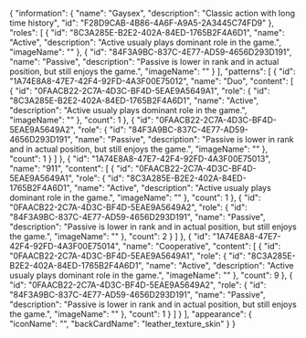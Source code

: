 {
    "information": {
        "name": "Gaysex",
        "description": "Classic action with long time history",
        "id": "F28D9CAB-4B86-4A6F-A9A5-2A3445C74FD9"
    },
    "roles": [
        {
            "id": "8C3A285E-B2E2-402A-84ED-1765B2F4A6D1",
            "name": "Active",
            "description": "Active usualy plays dominant role in the game.",
            "imageName": ""
        },
        {
            "id": "84F3A9BC-837C-4E77-AD59-4656D293D191",
            "name": "Passive",
            "description": "Passive is lower in rank and in actual position, but still enjoys the game.",
            "imageName": ""
        }
    ],
    "patterns": [
        {
            "id": "1A74E8A8-47E7-42F4-92FD-4A3F00E75012",
            "name": "Duo",
            "content": [
                {
                    "id": "0FAACB22-2C7A-4D3C-BF4D-5EAE9A5649A1",
                    "role": {
                        "id": "8C3A285E-B2E2-402A-84ED-1765B2F4A6D1",
                        "name": "Active",
                        "description": "Active usualy plays dominant role in the game.",
                        "imageName": ""
                    },
                    "count": 1
                },
                {
                    "id": "0FAACB22-2C7A-4D3C-BF4D-5EAE9A5649A2",
                    "role": {
                        "id": "84F3A9BC-837C-4E77-AD59-4656D293D191",
                        "name": "Passive",
                        "description": "Passive is lower in rank and in actual position, but still enjoys the game.",
                        "imageName": ""
                    },
                    "count": 1
                }
            ]
        },
        {
            "id": "1A74E8A8-47E7-42F4-92FD-4A3F00E75013",
            "name": "911",
            "content": [
                {
                    "id": "0FAACB22-2C7A-4D3C-BF4D-5EAE9A5649A1",
                    "role": {
                        "id": "8C3A285E-B2E2-402A-84ED-1765B2F4A6D1",
                        "name": "Active",
                        "description": "Active usualy plays dominant role in the game.",
                        "imageName": ""
                    },
                    "count": 1
                },
                {
                    "id": "0FAACB22-2C7A-4D3C-BF4D-5EAE9A5649A2",
                    "role": {
                        "id": "84F3A9BC-837C-4E77-AD59-4656D293D191",
                        "name": "Passive",
                        "description": "Passive is lower in rank and in actual position, but still enjoys the game.",
                        "imageName": ""
                    },
                    "count": 2
                }
            ]
        },
        {
            "id": "1A74E8A8-47E7-42F4-92FD-4A3F00E75014",
            "name": "Cooperative",
            "content": [
                {
                    "id": "0FAACB22-2C7A-4D3C-BF4D-5EAE9A5649A1",
                    "role": {
                        "id": "8C3A285E-B2E2-402A-84ED-1765B2F4A6D1",
                        "name": "Active",
                        "description": "Active usualy plays dominant role in the game.",
                        "imageName": ""
                    },
                    "count": 9
                },
                {
                    "id": "0FAACB22-2C7A-4D3C-BF4D-5EAE9A5649A2",
                    "role": {
                        "id": "84F3A9BC-837C-4E77-AD59-4656D293D191",
                        "name": "Passive",
                        "description": "Passive is lower in rank and in actual position, but still enjoys the game.",
                        "imageName": ""
                    },
                    "count": 1
                }
            ]
        }
    ],
    "appearance": {
        "iconName": "",
        "backCardName": "leather_texture_skin"
    }
}